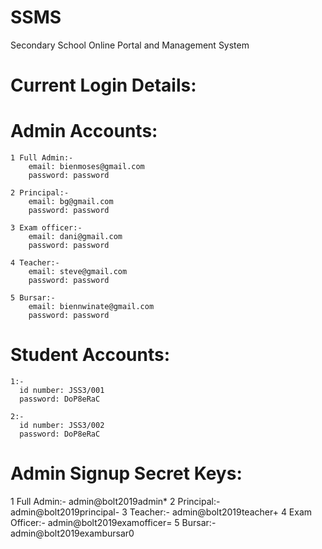 # SSMS
Secondary School Online Portal and Management System

# Current Login Details:
  # Admin Accounts:
    1 Full Admin:-
        email: bienmoses@gmail.com
        password: password
      
    2 Principal:-
        email: bg@gmail.com
        password: password
      
    3 Exam officer:-
        email: dani@gmail.com
        password: password
      
    4 Teacher:-
        email: steve@gmail.com
        password: password
      
    5 Bursar:-
        email: biennwinate@gmail.com
        password: password
      
  # Student Accounts:
    1:- 
      id number: JSS3/001
      password: DoP8eRaC
      
    2:- 
      id number: JSS3/002
      password: DoP8eRaC

# Admin Signup Secret Keys:
  1 Full Admin:- admin@bolt2019admin*
  2 Principal:- admin@bolt2019principal-
  3 Teacher:- admin@bolt2019teacher+
  4 Exam Officer:- admin@bolt2019examofficer=
  5 Bursar:- admin@bolt2019exambursar0
